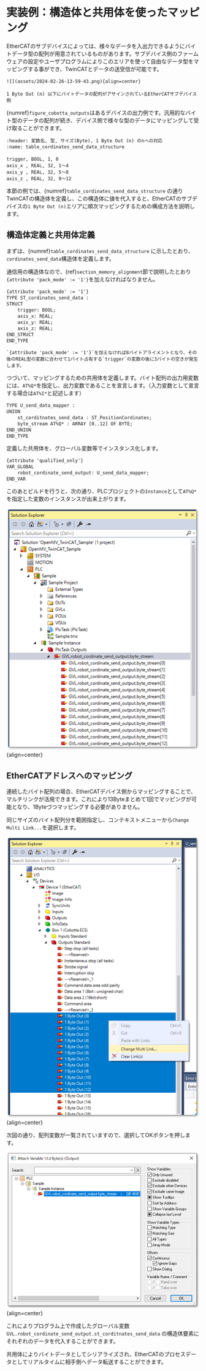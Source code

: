 # 実装例：構造体と共用体を使ったマッピング

EtherCATのサブデバイスによっては、様々なデータを入出力できるようにバイトデータ型の配列が用意されているものがあります。サブデバイス側のファームウェアの設定やユーザプログラムによりこのエリアを使って自由なデータ型をマッピングする事ができ、TwinCATとデータの送受信が可能です。

```{figure-md} figure_cobotta_outputs
![](assets/2024-02-26-13-59-43.png){align=center}

1 Byte Out (n) 以下にバイトデータの配列がアサインされているEtherCATサブデバイス例
```

{numref}`figure_cobotta_outputs`はあるデバイスの出力例です。汎用的なバイト型のデータの配列が続き、デバイス側で様々な型のデータにマッピングして受け取ることができます。

```{csv-table} マッピングするTwinCAT側の構造体
:header: 変数名, 型, サイズ(Byte), 1 Byte Out (n) のnへの対応
:name: table_cordinates_send_data_structure

trigger, BOOL, 1, 0
axis_x , REAL, 32, 1～4
axis_y , REAL, 32, 5～8
axis_z , REAL, 32, 9～12
```

本節の例では、{numref}`table_cordinates_send_data_structure` の通りTwinCATの構造体を定義し、この構造体に値を代入すると、EtherCATのサブデバイスの`1 Byte Out (n)`エリアに順次マッピングするための構成方法を説明します。

## 構造体定義と共用体定義

まずは、{numref}`table_cordinates_send_data_structure` に示したとおり、`cordinates_send_data`構造体を定義します。

通信用の構造体なので、{ref}`section_memory_alignment`節で説明したとおり`{attribute 'pack_mode' := '1'}`を加えなければなりません。

```{code} iecst
{attribute 'pack_mode' := '1'}
TYPE ST_cordinates_send_data :
STRUCT
    trigger: BOOL;
    axis_x: REAL;
    axis_y: REAL;
    axis_z: REAL;
END_STRUCT
END_TYPE
```

```{tip}
`{attribute 'pack_mode' := '1'}`を加えなければ8バイトアライメントとなり、その後のREAL型の変数に合わせて1バイト占有する`trigger`の変数の後に3バイトの空きが発生します。
```

つづいて、マッピングするための共用体を定義します。バイト配列の出力用変数には、`AT%Q*`を指定し、出力変数であることを宣言します。（入力変数として宣言する場合は`AT%I*`と記述します）

```{code} iecst
TYPE U_send_data_mapper :
UNION
	st_corditnates_send_data : ST_PositionCordinates;
	byte_stream AT%Q* : ARRAY [0..12] OF BYTE;
END_UNION
END_TYPE
```

定義した共用体を、グローバル変数等でインスタンス化します。

```{code} iecst
{attribute 'qualified_only'}
VAR_GLOBAL
    robot_cordinate_send_output: U_send_data_mapper;
END_VAR
```

このあとビルドを行うと、次の通り、PLCプロジェクトの`Instance`として`AT%Q*`を指定した変数のインスタンスが出来上がります。

![](assets/2024-02-26-14-43-35.png){align=center}

## EtherCATアドレスへのマッピング

連続したバイト配列の場合、EtherCATデバイス側からマッピングすることで、マルチリンクが活用できます。これにより13Byteまとめて1回でマッピングが可能となり、1Byteづつマッピングする必要がありません。

同じサイズのバイト配列分を範囲指定し、コンテキストメニューから`Change Multi Link...`を選択します。

![](assets/2024-02-26-14-49-14.png){align=center}

次図の通り、配列変数が一覧されていますので、選択してOKボタンを押します。

![](assets/2024-02-26-14-50-31.png){align=center}

これによりプログラム上で作成したグローバル変数`GVL.robot_cordinate_send_output.st_corditnates_send_data` の構造体要素にそれぞれのデータを代入することができます。

共用体によりバイトデータとしてシリアライズされ、EtherCATのプロセスデータとしてリアルタイムに相手側へデータ転送することができます。